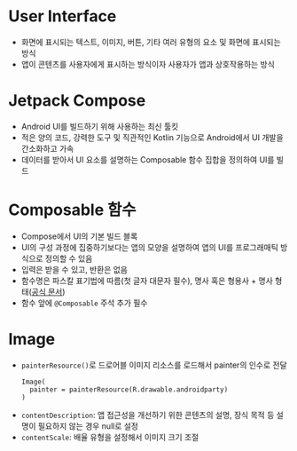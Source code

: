 # User Interface

- 화면에 표시되는 텍스트, 이미지, 버튼, 기타 여러 유형의 요소 및 화면에 표시되는 방식
- 앱이 콘텐츠를 사용자에게 표시하는 방식이자 사용자가 앱과 상호작용하는 방식

# Jetpack Compose

- Android UI를 빌드하기 위해 사용하는 최신 툴킷
- 적은 양의 코드, 강력한 도구 및 직관적인 Kotlin 기능으로 Android에서 UI 개발을 간소화하고 가속
- 데이터를 받아서 UI 요소를 설명하는 Composable 함수 집합을 정의하여 UI를 빌드

# Composable 함수

- Compose에서 UI의 기본 빌드 블록
- UI의 구성 과정에 집중하기보다는 앱의 모양을 설명하여 앱의 UI를 프로그래매틱 방식으로 정의할 수 있음
- 입력은 받을 수 있고, 반환은 없음
- 함수명은 파스칼 표기법에 따름(첫 글자 대문자 필수), 명사 혹은 형용사 + 명사 형태([공식 문서](https://github.com/androidx/androidx/blob/androidx-main/compose/docs/compose-api-guidelines.md#naming-unit-composable-functions-as-entities))
- 함수 앞에 `@Composable` 주석 추가 필수

# Image

- `painterResource()`로 드로어블 이미지 리소스를 로드해서 painter의 인수로 전달
  ```
  Image(
    painter = painterResource(R.drawable.androidparty)
  )
  ```
- `contentDescription`: 앱 접근성을 개선하기 위한 콘텐츠의 설명, 장식 목적 등 설명이 필요하지 않는 경우 null로 설정
- `contentScale`: 배율 유형을 설정해서 이미지 크기 조절
